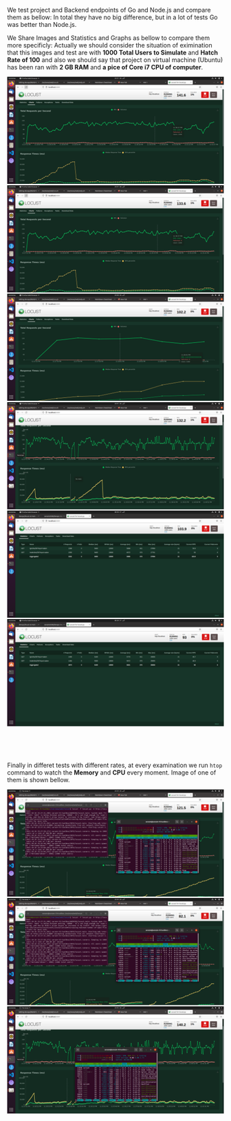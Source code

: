We test project and Backend endpoints of Go and Node.js and compare them as bellow:
In total they have no big difference, but in a lot of tests Go was better than Node.js.

We Share Images and Statistics and Graphs as bellow to compare them more specificly:
Actually we should consider the situation of eximination that this images and test are with **1000 Total Users to Simulate** and **Hatch Rate of 100** and also we should say that project on virtual machine (Ubuntu) has been ran with **2 GB RAM** and **a pice of Core i7 CPU of computer**.

![alt text](https://github.com/sarazm2000/devops/blob/main/locust/img/test1.png)
![alt text](https://github.com/sarazm2000/devops/blob/main/locust/img/test2.png)
![alt text](https://github.com/sarazm2000/devops/blob/main/locust/img/test3.png)
![alt text](https://github.com/sarazm2000/devops/blob/main/locust/img/test4.png)
![alt text](https://github.com/sarazm2000/devops/blob/main/locust/img/static1.png)
![alt text](https://github.com/sarazm2000/devops/blob/main/locust/img/static2.png)

<br/><br/><br/>

Finally in differet tests with different rates, at every examination we run `htop` command to watch the **Memory** and **CPU** every moment. Image of one of them is shown bellow.

![alt text](https://github.com/sarazm2000/devops/blob/main/locust/img/cpu-ram-test1.png)
![alt text](https://github.com/sarazm2000/devops/blob/main/locust/img/cpu-ram-test2.png)
![alt text](https://github.com/sarazm2000/devops/blob/main/locust/img/cpu-ram-test3.png)
